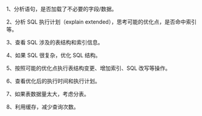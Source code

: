 1、分析语句，是否加载了不必要的字段/数据。

2、分析 SQL 执行计划（explain extended），思考可能的优化点，是否命中索引等。

3、查看 SQL 涉及的表结构和索引信息。

4、如果 SQL 很复杂，优化 SQL 结构。

5、按照可能的优化点执行表结构变更、增加索引、SQL 改写等操作。

6、查看优化后的执行时间和执行计划。

7、如果表数据量太大，考虑分表。

8、利用缓存，减少查询次数。
